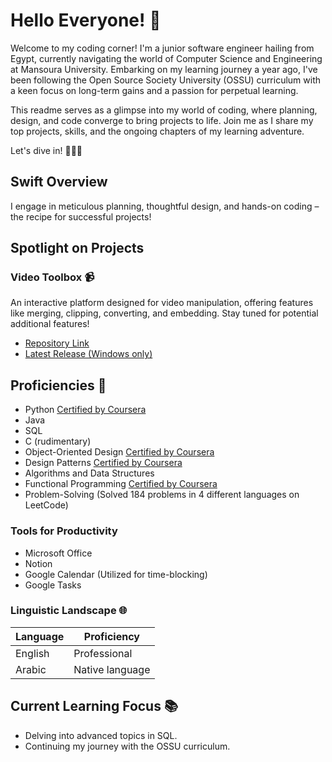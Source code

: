 # Hello Everyone! :wave:

Welcome to my coding corner! I'm a junior software engineer hailing from Egypt, currently navigating the world of Computer Science and Engineering at Mansoura University. Embarking on my learning journey a year ago, I've been following the Open Source Society University (OSSU) curriculum with a keen focus on long-term gains and a passion for perpetual learning.

This readme serves as a glimpse into my world of coding, where planning, design, and code converge to bring projects to life. Join me as I share my top projects, skills, and the ongoing chapters of my learning adventure.

Let's dive in! 👨‍💻✨

## Swift Overview
I engage in meticulous planning, thoughtful design, and hands-on coding – the recipe for successful projects!

## Spotlight on Projects

### Video Toolbox 📹
An interactive platform designed for video manipulation, offering features like merging, clipping, converting, and embedding. Stay tuned for potential additional features!
- [Repository Link](https://github.com/ahmedxgouda/video-toolbox)
- [Latest Release (Windows only)](https://github.com/ahmedxgouda/video-toolbox/releases/tag/v1.1.2)

## Proficiencies 📜
- Python [Certified by Coursera](https://www.coursera.org/account/accomplishments/specialization/certificate/ZRQ3QTAYLDC5)
- Java
- SQL
- C (rudimentary)
- Object-Oriented Design [Certified by Coursera](https://www.coursera.org/account/accomplishments/certificate/VTYJWPXUZ34U)
- Design Patterns [Certified by Coursera](https://www.coursera.org/account/accomplishments/certificate/48YELGJ3WCD4)
- Algorithms and Data Structures
- Functional Programming [Certified by Coursera](https://www.coursera.org/account/accomplishments/certificate/AZFWX4ESYDRT)
- Problem-Solving (Solved 184 problems in 4 different languages on LeetCode)

### Tools for Productivity
- Microsoft Office
- Notion
- Google Calendar (Utilized for time-blocking)
- Google Tasks

### Linguistic Landscape 🌐
| Language      | Proficiency                                                               |
| ------------- | ------------------------------------------------------------------------- |
| English | Professional             |
| Arabic         | Native language                                                           |

## Current Learning Focus 📚
- Delving into advanced topics in SQL.
- Continuing my journey with the OSSU curriculum.
